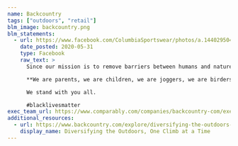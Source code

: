 ```yaml
---
name: Backcountry
tags: ["outdoors", "retail"]
blm_image: backcountry.png
blm_statements:
  - url: https://www.facebook.com/ColumbiaSportswear/photos/a.144029504191/10158197007229192/?type=3
    date_posted: 2020-05-31
    type: Facebook
    raw_text: >
      Since our mission is to remove barriers between humans and nature, **we see the recent acts of racial violence across our nation as a painful reminder** of the **deep barriers people of color face in every aspect of their lives. Mother Nature does not discriminate based on race, gender, orientation, ability or income.** Nor will we.

      **We are parents, we are children, we are joggers, we are birders, we are family.** We are not perfect but we continuously strive to set higher standards for ourselves and our future and we commit to doing more.

      We stand with you all.

      #blacklivesmatter
exec_team_url: https://www.comparably.com/companies/backcountry-com/executive-team
additional_resources:
  - url: https://www.backcountry.com/explore/diversifying-the-outdoors-one-climb-at-a-time
    display_name: Diversifying the Outdoors, One Climb at a Time
---
```

